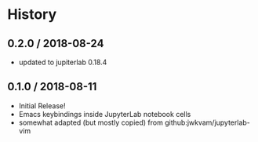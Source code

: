 # History

## 0.2.0 / 2018-08-24

  * updated to jupiterlab 0.18.4

## 0.1.0 / 2018-08-11

  * Initial Release!
  * Emacs keybindings inside JupyterLab notebook cells
  * somewhat adapted (but mostly copied) from github:jwkvam/jupyterlab-vim
